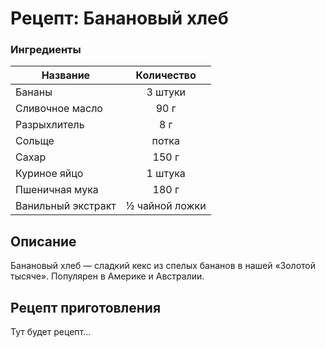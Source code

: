 # Рецепт: Банановый хлеб

### Ингредиенты
| Название        	| Количество    |
| -------------   	|:-------------:|
| Бананы| 3 штуки| 
| Сливочное масло| 90 г| 
| Разрыхлитель| 8 г| 
| Сольще| потка| 
| Сахар| 150 г| 
| Куриное яйцо| 1 штука| 
| Пшеничная мука| 180 г| 
| Ванильный экстракт| ½ чайной ложки| 

## Описание
Банановый хлеб — сладкий кекс из спелых бананов в нашей «Золотой тысяче». Популярен в Америке и Австралии.

## Рецепт приготовления
Тут будет рецепт...